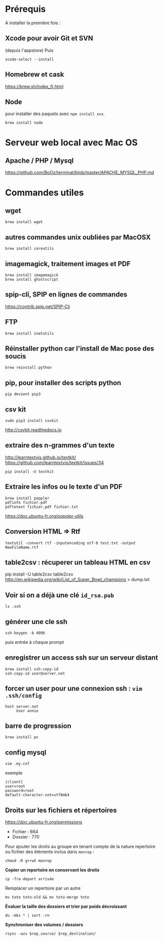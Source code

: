 # Prérequis
A installer la première fois :

## Xcode pour avoir Git et SVN
(depuis l'appstore)
Puis
```
xcode-select --install
```
## Homebrew et cask
https://brew.sh/index_fr.html

## Node
pour installer des paquets avec `npm install xxx`.
```
brew install node
```


# Serveur web local avec Mac OS 

## Apache / PHP / Mysql
https://github.com/BoOz/terminal/blob/master/APACHE_MYSQL_PHP.md


# Commandes utiles

## wget
`brew install wget`

## autres commandes unix oubliées par MacOSX
`brew install coreutils`

## imagemagick, traitement images et PDF
```
brew install imagemagick
brew install ghostscript
```
## spip-cli, SPIP en lignes de commandes
https://contrib.spip.net/SPIP-Cli

## FTP
`brew install inetutils`


## Réinstaller python car l'install de Mac pose des soucis
```
brew reinstall python
```

## pip, pour installer des scripts python
```
pip devient pip3
```

## csv kit
```
sudo pip3 install csvkit
```
http://csvkit.readthedocs.io

## extraire des n-grammes d'un texte
http://learntextvis.github.io/textkit/
https://github.com/learntextvis/textkit/issues/34

```
pip install -U textkit
```


## Extraire les infos ou le texte d'un PDF
```
brew install poppler
pdfinfo fichier.pdf
pdftotext fichier.pdf fichier.txt
```
https://doc.ubuntu-fr.org/poppler-utils


## Conversion HTML => Rtf
```
textutil -convert rtf -inputencoding utf-8 test.txt -output NewFileName.rtf
```
## table2csv : récuperer un tableau HTML en csv
pip install -U table2csv
table2csv http://en.wikipedia.org/wiki/List_of_Super_Bowl_champions > dump.txt

## Voir si on a déjà une clé `id_rsa.pub`
```
ls .ssh
```

## générer une cle ssh
```
ssh-keygen -b 4096
```
puis entrée à chaque prompt

## enregistrer un access ssh sur un serveur distant
```
brew install ssh-copy-id
ssh-copy-id user@server.net
```

## forcer un user pour une connexion ssh : `vim .ssh/config `
```
host server.net
     User annie
```

## barre de progression
```
brew install pv
```
## config mysql
`vim .my.cnf`

exemple
```
[client]
user=root
password=root
default-character-set=utf8mb4
```

## Droits sur les fichiers et répertoires
https://doc.ubuntu-fr.org/permissions
- Fichier : 664
- Dossier : 770

Pour ajouter les droits au groupe en tenant compte de la nature repertoire ou fichier des éléments inclus dans `monrep` :

```
chmod -R g+rwX monrep
```

**Copier un repertoire en conservant les droits**

```
cp -fra depart arrivée
```

Remplacer un repertoire par un autre

```
mv toto toto-old && mv toto-merge toto
```

**Évaluer la taille des dossiers et trier par poids décroissant**

```
du -mks * | sort -rn
```

**Synchroniser des volumes / dossiers**

```
rsync -azv $rep_source/ $rep_destination/
```

